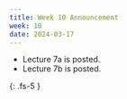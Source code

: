 ```yaml
---
title: Week 10 Announcement
week: 10
date: 2024-03-17
---
```


* Lecture 7a is posted.
* Lecture 7b is posted.

{: .fs-5 }
